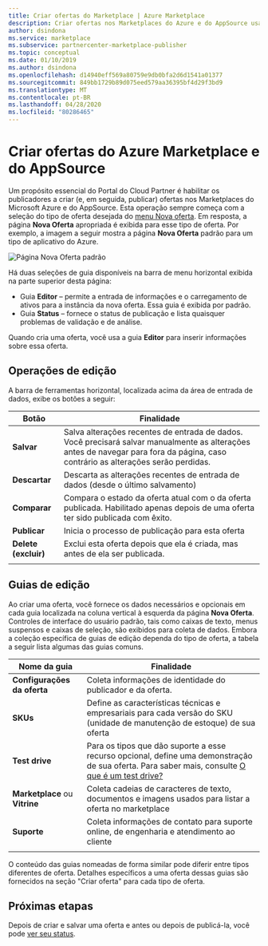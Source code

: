 ```yaml
---
title: Criar ofertas do Marketplace | Azure Marketplace
description: Criar ofertas nos Marketplaces do Azure e do AppSource usando o Portal do Cloud Partner
author: dsindona
ms.service: marketplace
ms.subservice: partnercenter-marketplace-publisher
ms.topic: conceptual
ms.date: 01/10/2019
ms.author: dsindona
ms.openlocfilehash: d14940eff569a80759e9db0bfa2d6d1541a01377
ms.sourcegitcommit: 849bb1729b89d075eed579aa36395bf4d29f3bd9
ms.translationtype: MT
ms.contentlocale: pt-BR
ms.lasthandoff: 04/28/2020
ms.locfileid: "80286465"
---
```

# <a name="create-azure-marketplace-and-appsource-offers"></a>Criar ofertas do Azure Marketplace e do AppSource

Um propósito essencial do Portal do Cloud Partner é habilitar os publicadores a criar (e, em seguida, publicar) ofertas nos Marketplaces do Microsoft Azure e do AppSource.  Esta operação sempre começa com a seleção do tipo de oferta desejada do [menu Nova oferta](../portal-tour/cpp-new-offer-menu.md).  Em resposta, a página **Nova Oferta** apropriada é exibida para esse tipo de oferta.  Por exemplo, a imagem a seguir mostra a página **Nova Oferta** padrão para um tipo de aplicativo do Azure.

![Página Nova Oferta padrão](./media/new-offer-page.png)

Há duas seleções de guia disponíveis na barra de menu horizontal exibida na parte superior desta página: 
- Guia **Editor** – permite a entrada de informações e o carregamento de ativos para a instância da nova oferta.  Essa guia é exibida por padrão.
- Guia **Status** – fornece o status de publicação e lista quaisquer problemas de validação e de análise. 

Quando cria uma oferta, você usa a guia **Editor** para inserir informações sobre essa oferta. 

## <a name="editing-operations"></a>Operações de edição

A barra de ferramentas horizontal, localizada acima da área de entrada de dados, exibe os botões a seguir:

|   Botão    |   Finalidade                                                          |
|   ------    |  --------                                                          |
| **Salvar**    | Salva alterações recentes de entrada de dados.  Você precisará salvar manualmente as alterações antes de navegar para fora da página, caso contrário as alterações serão perdidas. | 
| **Descartar** | Descarta as alterações recentes de entrada de dados (desde o último salvamento)             |
| **Comparar** | Compara o estado da oferta atual com o da oferta publicada.  Habilitado apenas depois de uma oferta ter sido publicada com êxito.  |
| **Publicar** | Inicia o processo de publicação para esta oferta                       |
| **Delete (excluir)**  | Exclui esta oferta depois que ela é criada, mas antes de ela ser publicada. |
|   |   |


## <a name="editing-tabs"></a>Guias de edição

Ao criar uma oferta, você fornece os dados necessários e opcionais em cada guia localizada na coluna vertical à esquerda da página **Nova Oferta**.  Controles de interface do usuário padrão, tais como caixas de texto, menus suspensos e caixas de seleção, são exibidos para coleta de dados.  Embora a coleção específica de guias de edição dependa do tipo de oferta, a tabela a seguir lista algumas das guias comuns.

|      Nome da guia       |   Finalidade                                                            |
|      --------       |   -------                                                            |
| **Configurações da oferta**  | Coleta informações de identidade do publicador e da oferta.                    |
| **SKUs**            | Define as características técnicas e empresariais para cada versão do SKU (unidade de manutenção de estoque) de sua oferta |
| **Test drive**      | Para os tipos que dão suporte a esse recurso opcional, define uma demonstração de sua oferta.  Para saber mais, consulte [O que é um test drive?](../test-drive/what-is-test-drive.md)  |
| **Marketplace** ou **Vitrine** | Coleta cadeias de caracteres de texto, documentos e imagens usados para listar a oferta no marketplace |
| **Suporte**         | Coleta informações de contato para suporte online, de engenharia e atendimento ao cliente  |
|  |  |

O conteúdo das guias nomeadas de forma similar pode diferir entre tipos diferentes de oferta.  Detalhes específicos a uma oferta dessas guias são fornecidos na seção "Criar oferta" para cada tipo de oferta.


## <a name="next-steps"></a>Próximas etapas

Depois de criar e salvar uma oferta e antes ou depois de publicá-la, você pode [ver seu status](./cpp-view-status-offer.md).
